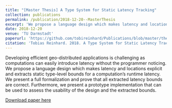 ```yaml
---
title: "[Master Thesis] A Type System for Static Latency Tracking"
collection: publications
permalink: /publication/2018-12-20--MasterThesis
excerpt: 'We propose a language design which makes latency and locations explicit and extracts static type-level bounds for a computation’s runtime latency.'
date: 2018-12-20
venue: 'TU Darmstadt'
paperurl: 'https://github.com/tobireinhard/Publications/blob/master/theses/MasterThesis--Tobias_Reinhard--StaticLatencyTracking.pdf'
citation: 'Tobias Reinhard. 2018. A Type System for Static Latency Tracking.'
---
```



Developing efficient geo-distributed applications is challenging as computations can easily introduce latency without the programmer noticing. We propose a language design which makes latency and locations explicit and extracts static type-level bounds for a computation’s runtime latency. We present a full formalization and prove that all extracted latency bounds are correct. Furthermore, we present a prototype implementation that can be used to assess the usability of the design and the extracted bounds.

[Download paper here](https://github.com/tobireinhard/Publications/blob/master/theses/MasterThesis--Tobias_Reinhard--StaticLatencyTracking.pdf)
